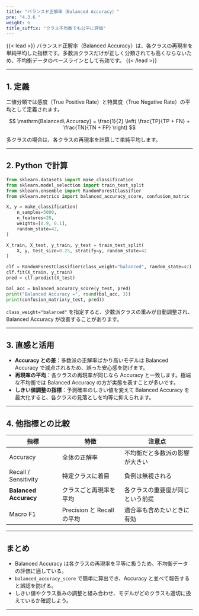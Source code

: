 ```yaml
---
title: "バランスド正解率（Balanced Accuracy）"
pre: "4.3.6 "
weight: 6
title_suffix: "クラス不均衡でも公平に評価"
---
```


{{< lead >}}
バランスド正解率（Balanced Accuracy）は、各クラスの再現率を単純平均した指標です。多数派クラスだけが正しく分類されても高くならないため、不均衡データのベースラインとして有効です。
{{< /lead >}}

---

## 1. 定義

二値分類では感度（True Positive Rate）と特異度（True Negative Rate）の平均として定義されます。

$$
\mathrm{Balanced\ Accuracy} = \frac{1}{2} \left( \frac{TP}{TP + FN} + \frac{TN}{TN + FP} \right)
$$

多クラスの場合は、各クラスの再現率を計算して単純平均します。

---

## 2. Python で計算

```python
from sklearn.datasets import make_classification
from sklearn.model_selection import train_test_split
from sklearn.ensemble import RandomForestClassifier
from sklearn.metrics import balanced_accuracy_score, confusion_matrix

X, y = make_classification(
    n_samples=5000,
    n_features=20,
    weights=[0.9, 0.1],
    random_state=42,
)

X_train, X_test, y_train, y_test = train_test_split(
    X, y, test_size=0.25, stratify=y, random_state=42
)

clf = RandomForestClassifier(class_weight="balanced", random_state=42)
clf.fit(X_train, y_train)
pred = clf.predict(X_test)

bal_acc = balanced_accuracy_score(y_test, pred)
print("Balanced Accuracy =", round(bal_acc, 3))
print(confusion_matrix(y_test, pred))
```

`class_weight="balanced"` を指定すると、少数派クラスの重みが自動調整され、Balanced Accuracy が改善することがあります。

---

## 3. 直感と活用

- **Accuracy との差**：多数派の正解率ばかり高いモデルは Balanced Accuracy で減点されるため、誤った安心感を防げます。
- **再現率の平均**：各クラスの再現率が同じなら Accuracy と一致します。極端な不均衡では Balanced Accuracy の方が実態を表すことが多いです。
- **しきい値調整の指標**：予測確率のしきい値を変えて Balanced Accuracy を最大化すると、各クラスの見落としを均等に抑えられます。

---

## 4. 他指標との比較

| 指標 | 特徴 | 注意点 |
| --- | --- | --- |
| Accuracy | 全体の正解率 | 不均衡だと多数派の影響が大きい |
| Recall / Sensitivity | 特定クラスに着目 | 負例は無視される |
| **Balanced Accuracy** | クラスごと再現率を平均 | 各クラスの重要度が同じという前提 |
| Macro F1 | Precision と Recall の平均 | 適合率も含めたいときに有効 |

---

## まとめ

- Balanced Accuracy は各クラスの再現率を平等に扱うため、不均衡データの評価に適している。
- `balanced_accuracy_score` で簡単に算出でき、Accuracy と並べて報告すると誤認を防げる。
- しきい値やクラス重みの調整と組み合わせ、モデルがどのクラスも適切に扱えているか確認しよう。

---
